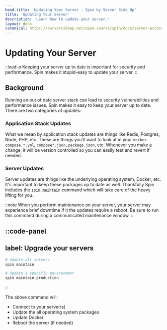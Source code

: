 ```yaml
---
head.title: 'Updating Your Server - Spin by Server Side Up'
title: 'Updating Your Server'
description: 'Learn how to update your server.'
layout: docs
canonical: https://serversideup.net/open-source/spin/docs/server-access/updating-your-server
---
```


# Updating Your Server
::lead-p
Keeping your server up to date is important for security and performance. Spin makes it stupid-easy to update your server.
::

## Background
Running an out of date server stack can lead to security vulnerabilities and performance issues. Spin makes it easy to keep your server up to date. There are two categories of updates:

### Application Stack Updates
What we mean by application stack updates are things like Redis, Postgres, Node, PHP, etc. These are things you'll want to look at in your `docker-compose.*.yml`, `composer.json`, `package.json`, etc. Whenever you make a change, it will be version controlled so you can easily test and revert if needed.

### Server Updates
Server updates are things like the underlying operating system, Docker, etc. It's important to keep these packages up to date as well. Thankfully Spin includes the [`spin maintain`](/docs/command-reference/maintain) command which will take care of the heavy lifting for you.

::note
When you perform maintenance on your server, your server may experience brief downtime if it the updates require a reboot. Be sure to run this command during a communicated maintenance window.
::

::code-panel
---
label: Upgrade your servers
---
```bash
# Update all servers
spin maintain

# Update a specific environment
spin maintain production
```
::

The above command will:

- Connect to your server(s)
- Update the all operating system packages
- Update Docker
- Reboot the server (if needed)
